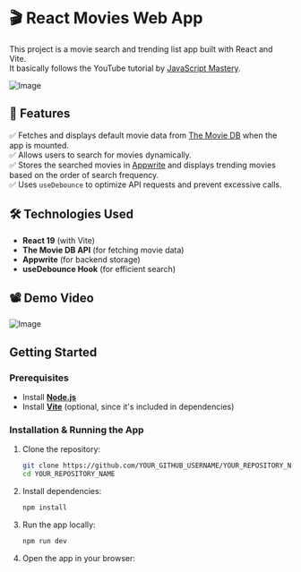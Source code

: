 # 🎬 React Movies Web App  
This project is a movie search and trending list app built with React and Vite.  
It basically follows the YouTube tutorial by [JavaScript Mastery](https://www.youtube.com/watch?v=dCLhUialKPQ&t=308s).

![Image](https://github.com/user-attachments/assets/51e6392d-34c3-415e-965d-3b1018c3280f)

## 🚀 Features  
✅ Fetches and displays default movie data from [The Movie DB](https://www.themoviedb.org/) when the app is mounted.  
✅ Allows users to search for movies dynamically.  
✅ Stores the searched movies in [Appwrite](https://appwrite.io/) and displays trending movies based on the order of search frequency.  
✅ Uses `useDebounce` to optimize API requests and prevent excessive calls.  

## 🛠️ Technologies Used  
- **React 19** (with Vite)
- **The Movie DB API** (for fetching movie data)  
- **Appwrite** (for backend storage)  
- **useDebounce Hook** (for efficient search)

## 📽️ Demo Video<br>
![Image](https://github.com/user-attachments/assets/5f7e919d-06dd-4183-a02a-ef25d3a4e677)

## Getting Started  
### Prerequisites  
- Install **[Node.js](https://nodejs.org/)**  
- Install **[Vite](https://vitejs.dev/)** (optional, since it's included in dependencies)  

### Installation & Running the App  
1. Clone the repository:  
   ```sh
   git clone https://github.com/YOUR_GITHUB_USERNAME/YOUR_REPOSITORY_NAME.git
   cd YOUR_REPOSITORY_NAME
2. Install dependencies:
   ```sh
   npm install
3. Run the app locally:
   ```sh
   npm run dev
4. Open the app in your browser:

